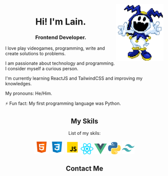 <img src="https://raw.githubusercontent.com/LaindomJS/LaindomJS/master/assets/jack frost.png" width="30%" align="right">


<h1 align="center">Hi! I'm Lain.</h1> 
<h3 align="center">Frontend Developer.</h2>

I love play videogames, programming, write and create solutions to problems. 

I am passionate about technology and programming. I consider myself a curious person.

I'm currently learning ReactJS and TailwindCSS and improving my knowledges.

My pronouns: He/Him.

⚡ Fun fact: My first programming language was Python.


<h2 align="center">My Skils</h2>
<p align="center">List of my skils:</p>


<p align="center">
<img src="https://raw.githubusercontent.com/LaindomJS/LaindomJS/master/assets/html5.svg" width="45px" />
<img src="https://raw.githubusercontent.com/LaindomJS/LaindomJS/master/assets/CSS3.png" width="45px" />
<img src="https://raw.githubusercontent.com/LaindomJS/LaindomJS/master/assets/javascript.png" width="45px" />
<img src="https://raw.githubusercontent.com/LaindomJS/LaindomJS/master/assets/react-js.svg" width="40px" />
<img src="https://raw.githubusercontent.com/LaindomJS/LaindomJS/master/assets/vue-js.svg" width="40px" />
<img src="https://raw.githubusercontent.com/LaindomJS/LaindomJS/master/python-5.svg" width="40px" />
  <img src="https://raw.githubusercontent.com/LaindomJS/LaindomJS/master/tailwindcss-icon.svg" width="40px" />
</p>


<h2 align="center">Contact Me</h2>

<p align="center">
  
  </p>
  
